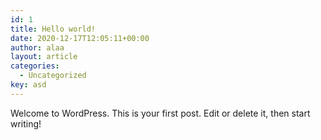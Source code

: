 ```yaml
---
id: 1
title: Hello world!
date: 2020-12-17T12:05:11+00:00
author: alaa
layout: article
categories:
  - Uncategorized
key: asd  
---
```

Welcome to WordPress. This is your first post. Edit or delete it, then start writing!